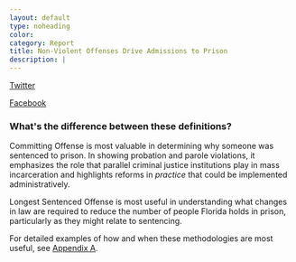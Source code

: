 ```yaml
---
layout: default
type: noheading
color:
category: Report
title: Non-Violent Offenses Drive Admissions to Prison
description: |
---
```


<!-- Twitter -->
<a href="http://twitter.com/home?status=Non-violent offenses drive admissions to prison https://accountablejustice.github.io/report%23admissions @fsujustice" data-text="testing share text" title="Share on Twitter" style="margin-top:-60px" target="_blank" class="btn btn-twitter"><i class="fa fa-twitter"></i> Twitter</a>
<!-- Facebook -->
<a href="https://www.facebook.com/sharer/sharer.php?u=https://accountablejustice.github.io/report%23admissions" style="margin-top:-60px" title="Share on Facebook" target="_blank" class="btn btn-facebook"><i class="fa fa-facebook"></i> Facebook</a>

### What's the difference between these definitions?
Committing Offense is most valuable in determining why someone
was sentenced to prison. In showing probation and parole violations,
it emphasizes the role that parallel criminal justice institutions play in mass incarceration
and highlights reforms in _practice_ that could be implemented administratively.

Longest Sentenced Offense is most useful in understanding what changes in law
are required to reduce the number of people Florida holds in prison, particularly as they
might relate to sentencing.

For detailed examples of how and when these methodologies are most useful, see [Appendix A](#AppendixA).

